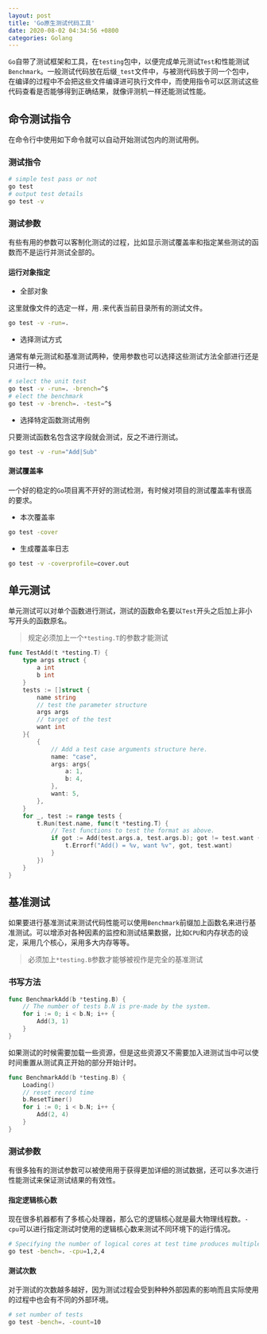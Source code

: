 ```yaml
---
layout: post
title: 'Go原生测试代码工具'
date: 2020-08-02 04:34:56 +0800
categories: Golang
---
```


`Go`自带了测试框架和工具，在`testing`包中，以便完成单元测试`Test`和性能测试`Benchmark`。一般测试代码放在后缀`_test`文件中，与被测代码放于同一个包中，在编译的过程中不会把这些文件编译进可执行文件中，而使用指令可以区测试这些代码查看是否能够得到正确结果，就像评测机一样还能测试性能。

## 命令测试指令

在命令行中使用如下命令就可以自动开始测试包内的测试用例。

### 测试指令

```bash
# simple test pass or not
go test
# output test details
go test -v
```

### 测试参数

有些有用的参数可以客制化测试的过程，比如显示测试覆盖率和指定某些测试的函数而不是运行并测试全部的。

#### 运行对象指定

- 全部对象

这里就像文件的选定一样，用`.`来代表当前目录所有的测试文件。

```bash
go test -v -run=.
```

- 选择测试方式

通常有单元测试和基准测试两种，使用参数也可以选择这些测试方法全部进行还是只进行一种。

```bash
# select the unit test
go test -v -run=. -brench=^$
# elect the benchmark
go test -v -brench=. -test=^$
```

- 选择特定函数测试用例

只要测试函数名包含这字段就会测试，反之不进行测试。

```bash
go test -v -run="Add|Sub"
```

#### 测试覆盖率

一个好的稳定的`Go`项目离不开好的测试检测，有时候对项目的测试覆盖率有很高的要求。

- 本次覆盖率

```bash
go test -cover
```

- 生成覆盖率日志

```bash
go test -v -coverprofile=cover.out
```

## 单元测试

单元测试可以对单个函数进行测试，测试的函数命名要以`Test`开头之后加上非小写开头的函数原名。

> 规定必须加上一个`*testing.T`的参数才能测试

```go
func TestAdd(t *testing.T) {
	type args struct {
		a int
		b int
	}
	tests := []struct {
		name string
		// test the parameter structure
		args args
		// target of the test
		want int
	}{
		{
			// Add a test case arguments structure here.
			name: "case",
			args: args{
				a: 1,
				b: 4,
			},
			want: 5,
		},
	}
	for _, test := range tests {
		t.Run(test.name, func(t *testing.T) {
			// Test functions to test the format as above.
			if got := Add(test.args.a, test.args.b); got != test.want {
				t.Errorf("Add() = %v, want %v", got, test.want)
			}
		})
	}
}
```

## 基准测试

如果要进行基准测试来测试代码性能可以使用`Benchmark`前缀加上函数名来进行基准测试。可以增添对各种因素的监控和测试结果数据，比如`CPU`和内存状态的设定，采用几个核心，采用多大内存等等。

> 必须加上`*testing.B`参数才能够被视作是完全的基准测试

### 书写方法

```go
func BenchmarkAdd(b *testing.B) {
	// The number of tests b.N is pre-made by the system.
	for i := 0; i < b.N; i++ {
		Add(3, 1)
	}
}
```

如果测试的时候需要加载一些资源，但是这些资源又不需要加入进测试当中可以使时间重置从测试真正开始的部分开始计时。

```go
func BenchmarkAdd(b *testing.B) {
	Loading()
	// reset record time
	b.ResetTimer()
	for i := 0; i < b.N; i++ {
		Add(2, 4)
	}
}
```

### 测试参数

有很多独有的测试参数可以被使用用于获得更加详细的测试数据，还可以多次进行性能测试来保证测试结果的有效性。

#### 指定逻辑核心数

现在很多机器都有了多核心处理器，那么它的逻辑核心就是最大物理线程数。`-cpu`可以进行指定测试时使用的逻辑核心数来测试不同环境下的运行情况。

```bash
# Specifying the number of logical cores at test time produces multiple sets of results.
go test -bench=. -cpu=1,2,4
```

#### 测试次数

对于测试的次数越多越好，因为测试过程会受到种种外部因素的影响而且实际使用的过程中也会有不同的外部环境。

```bash
# set number of tests
go test -bench=. -count=10
```
